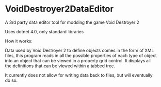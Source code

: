 # VoidDestroyer2DataEditor
A 3rd party data editor tool for modding the game Void Destroyer 2

Uses dotnet 4.0, only standard libraries

How it works:

Data used by Void Destroyer 2 to define objects comes in the form of XML files, 
this program reads in all the possible properties of each type of object into
an object that can be viewed in a property grid control. It displays all the 
definitions that can be viewed within a tabbed tree.

It currently does not allow for writing data back to files, but will eventually do so.
